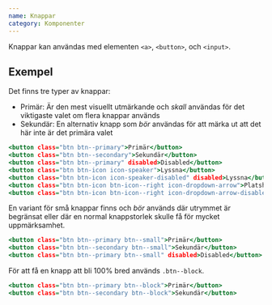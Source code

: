 ```yaml
---
name: Knappar
category: Komponenter
---
```


Knappar kan användas med elementen `<a>`, `<button>`, och `<input>`.

## Exempel

Det finns tre typer av knappar:

- Primär: Är den mest visuellt utmärkande och _skall_ användas för det viktigaste valet om flera knappar används
- Sekundär: En alternativ knapp som _bör_ användas för att märka ut att det här inte är det primära valet

```types.html
<button class="btn btn--primary">Primär</button>
<button class="btn btn--secondary">Sekundär</button>
<button class="btn btn--primary" disabled>Disabled</button>
<button class="btn btn-icon icon-speaker">Lyssna</button>
<button class="btn btn-icon icon-speaker-disabled" disabled>Lyssna</button>
<button class="btn btn-icon btn-icon--right icon-dropdown-arrow">Platshållare</button>
<button class="btn btn-icon btn-icon--right icon-dropdown-arrow-disabled" disabled>Platshållare</button>
```

En variant för små knappar finns och _bör_ används där utrymmet är begränsat eller där en normal knappstorlek skulle få för mycket uppmärksamhet.

```small.html
<button class="btn btn--primary btn--small">Primär</button>
<button class="btn btn--secondary btn--small">Sekundär</button>
<button class="btn btn--primary btn--small" disabled>Disabled</button>
```

För att få en knapp att bli 100% bred används `.btn--block`.

```block.html
<button class="btn btn--primary btn--block">Primär</button>
<button class="btn btn--secondary btn--block">Sekundär</button>
```
